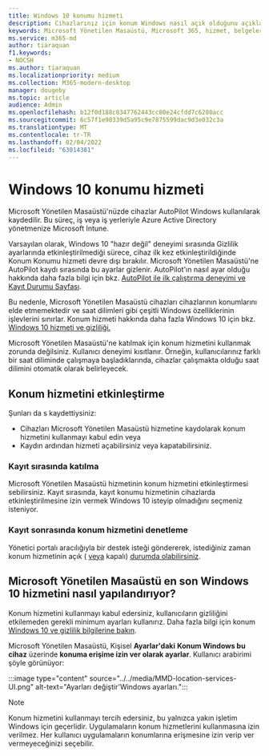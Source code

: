 ```yaml
---
title: Windows 10 konumu hizmeti
description: Cihazlarınız için konum Windows nasıl açık olduğunu açıklar
keywords: Microsoft Yönetilen Masaüstü, Microsoft 365, hizmet, belgeler
ms.service: m365-md
author: tiaraquan
f1.keywords:
- NOCSH
ms.author: tiaraquan
ms.localizationpriority: medium
ms.collection: M365-modern-desktop
manager: dougeby
ms.topic: article
audience: Admin
ms.openlocfilehash: b12f0d188c8347762443cc80e24cfdd7c6280acc
ms.sourcegitcommit: 6c57f1e90339d5a95c9e7875599dac9d3e032c3a
ms.translationtype: MT
ms.contentlocale: tr-TR
ms.lasthandoff: 02/04/2022
ms.locfileid: "63014381"
---
```

# <a name="windows-10-location-service"></a>Windows 10 konumu hizmeti

Microsoft Yönetilen Masaüstü'nüzde cihazlar AutoPilot Windows kullanılarak kaydedilir. Bu süreç, iş veya iş yerleriyle Azure Active Directory yönetmenize Microsoft Intune.

Varsayılan olarak, Windows 10 "hazır değil" deneyimi sırasında Gizlilik ayarlarında etkinleştirilmediği sürece, cihaz ilk kez etkinleştirildiğinde Konum Konumu hizmeti devre dışı bırakılır. Microsoft Yönetilen Masaüstü'ne AutoPilot kaydı sırasında bu ayarlar gizlenir. AutoPilot'ın nasıl ayar olduğu hakkında daha fazla bilgi için bkz. [AutoPilot ile ilk çalıştırma deneyimi ve Kayıt Durumu Sayfası](esp-first-run.md).

Bu nedenle, Microsoft Yönetilen Masaüstü cihazları cihazlarının konumlarını elde etmemektedir ve saat dilimleri gibi çeşitli Windows özelliklerinin işlevlerini sınırlar. Konum hizmeti hakkında daha fazla Windows 10 için bkz. [Windows 10 hizmeti ve gizliliği.](https://support.microsoft.com/windows/windows-10-location-service-and-privacy-3a8eee0a-5b0b-dc07-eede-2a5ca1c49088)

Microsoft Yönetilen Masaüstü'ne katılmak için konum hizmetini kullanmak zorunda değilsiniz. Kullanıcı deneyimi kısıtlanır. Örneğin, kullanıcılarınız farklı bir saat diliminde çalışmaya başladıklarında, cihazlar çalışmakta olduğu saat dilimini otomatik olarak belirleyecek.

## <a name="enable-the-location-service"></a>Konum hizmetini etkinleştirme

Şunları da s kaydettiysiniz:

- Cihazları Microsoft Yönetilen Masaüstü hizmetine kaydolarak konum hizmetini kullanmayı kabul edin veya
- Kaydın ardından hizmeti açabilirsiniz veya kapatabilirsiniz.

### <a name="opt-in-during-enrollment"></a>Kayıt sırasında katılma

Microsoft Yönetilen Masaüstü hizmetinin konum hizmetini etkinleştirmesi sebilirsiniz. Kayıt sırasında, kayıt konumu hizmetinin cihazlarda etkinleştirilmesine izin vermek Windows 10 isteyip olmadığını seçmeniz isteniyor.

### <a name="control-the-location-service-after-enrollment"></a>Kayıt sonrasında konum hizmetini denetleme

Yönetici portalı aracılığıyla bir destek isteği göndererek, istediğiniz zaman konum hizmetinin açık ( [veya](../working-with-managed-desktop/admin-support.md) kapalı) [durumda olabilirsiniz](access-admin-portal.md).

## <a name="how-microsoft-managed-desktop-configures-the-windows-10-location-service"></a>Microsoft Yönetilen Masaüstü en son Windows 10 hizmetini nasıl yapılandırıyor?

Konum hizmetini kullanmayı kabul edersiniz, kullanıcıların gizliliğini etkilemeden gerekli minimum ayarları kullanırız. Daha fazla bilgi için konum [Windows 10 ve gizlilik bilgilerine bakın](https://support.microsoft.com/windows/windows-10-location-service-and-privacy-3a8eee0a-5b0b-dc07-eede-2a5ca1c49088).

Microsoft Yönetilen Masaüstü, Kişisel **Ayarlar'daki** **Konum Windows bu cihaz** üzerinde **konuma erişime izin ver olarak ayarlar**. Kullanıcı arabirimi şöyle görünüyor:

 :::image type="content" source="../../media/MMD-location-services-UI.png" alt-text="Ayarları değiştir'Windows ayarları.":::

> [!NOTE]
> Konum hizmetini kullanmayı tercih edersiniz, bu yalnızca yakın işletim Windows için geçerlidir. Uygulamaların konum hizmetlerini kullanmasına izin verilmez. Her kullanıcı uygulamaların konumlarına erişmesine izin verip ver vermeyeceğinizi seçebilir.
